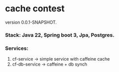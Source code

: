 # cache contest

version 0.0.1-SNAPSHOT.

### Stack: Java 22, Spring boot 3, Jpa, Postgres.

### Services:
1. cf-service -> simple service with caffeine cache
2. cf-db-service -> caffeine + db synch